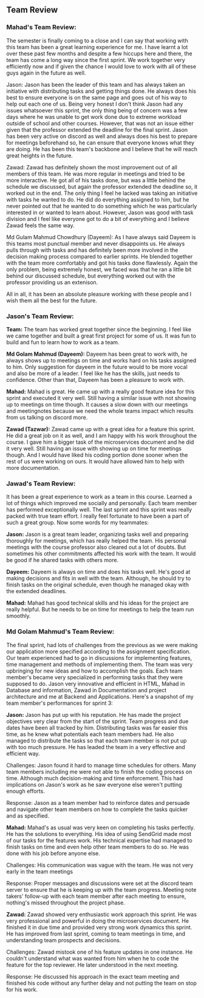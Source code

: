 ## Team Review

### Mahad's Team Review:

The semester is finally coming to a close and I can say that working with this team has been a great learning experience for me. I have learnt a lot
over these past few months and despite a few hiccups here and there, the team has come a long way since the first sprint. We work together very efficiently now and
if given the chance I would love to work with all of these guys again in the future as well.

Jason: Jason has been the leader of this team and has always taken an initiative with distributing tasks and getting things done. He always does his best to ensure everyone is on the same page 
and goes out of his way to help out each one of us. Being very honest I don't think Jason had any issues whatsoever this sprint, the only thing being of concern was a few days where he was unable to get work done due
to extreme workload outside of school and other courses. However, that was not an issue either given that the professor extended the deadline for the final sprint. Jason has been very active on discord as well and
always does his best to prepare for meetings beforehand so, he can ensure that everyone knows what they are doing. He has been this team's backbone and I believe that he will reach great heights in the future.

Zawad: Zawad has definitely shown the most improvement out of all members of this team. He was more regular in meetings and tried to be more interactive. He got all of his tasks done, but was a little behind the schedule we discussed, but again the professor
extended the deadline so, it worked out in the end. The only thing I feel he lacked was taking an initiative with tasks he wanted to do. He did do everything assigned to him, but he never pointed out that he wanted to do something which he was particularly interested in
or wanted to learn about. However, Jason was good with task division and I feel like everyone got to do a bit of everything and I believe Zawad feels the same way.

Md Gulam Mahmud Chowdhury (Dayeem): As I have always said Dayeem is this teams most punctual member and never disappoints us. He always pulls through with tasks and has definitely been 
more involved in the decision making process compared to earlier sprints. He blended together with the team more comfortably and got his tasks done flawlessly. Again the only problem, being extremely honest, we faced was that he ran a little bit behind our discussed schedule,
 but everything worked out with the professor providing us an extenison.

All in all, it has been an absolute pleasure working with these people and I wish them all the best for the future.

### Jason's Team Review:

**Team:**
The team has worked great together since the beginning. I feel like we came together and built a great first project for some of us. It was fun to build and fun to learn how to work as a team.

**Md Golam Mahmud (Dayeem):**
Dayeem has been great to work with, he always shows up to meetings on time and works hard on his tasks assigned to him.
Only suggestion for dayeem in the future would to be more vocal and also be more of a leader. I feel like he has the skills, just needs to confidence. Other than that, Dayeem has been a pleasure to work with. 

**Mahad:**
Mahad is great. He came up with a really good feature idea for this sprint and executed it very well. Still having a similar issue with not showing up to meetings on time though. It causes a slow down with our meetings and meetingnotes because we need the whole teams impact which results from us talking on discord more.

**Zawad (Tazwar):**
Zawad came up with a great idea for a feature this sprint. He did a great job on it as well, and I am happy with his work throughout the course. I gave him a bigger task of the microservices document and he did it very well.
Still having an issue with showing up on time for meetings though. And I would have liked his coding portion done sooner when the rest of us were working on ours. It would have allowed him to help with more documentation.

### Jawad's Team Review:
It has been a great experience to work as a team in this course. Learned a lot of things which improved me socially and personally. Each team member has performed exceptionally well. The last sprint and this sprint was really packed with true team effort. I really feel fortunate to have been a part of such a great group.
Now some words for my teammates:

**Jason:**
Jason is a great team leader, organizing tasks well and preparing thoroughly for meetings, which has really helped the team. His personal meetings with the course professor also cleared out a lot of doubts. But sometimes his other commitments affected his work with the team. It would be good if he shared tasks with others more.

**Dayeem:**
Dayeem is always on time and does his tasks well. He's good at making decisions and fits in well with the team. Although, he should try to finish tasks on the original schedule, even though he managed okay with the extended deadlines.

**Mahad:**
Mahad has good technical skills and his ideas for the project are really helpful. But he needs to be on time for meetings to help the team run smoothly.


### Md Golam Mahmud's Team Review:

The final sprint, had lots of challenges from the previous as we were making our application more specified according to the assignment specification. Our team experienced had to go in discussions for implementing features, time management and methods of implementing them. The team was very upbringing for new ideas and how to accomplish the goals. Each team member's became very specialized in performing tasks that they were supposed to do. Jason very innovative and efficient in HTML, Mahad in Database and information, Zawad in Documentation and project architecture and me at Backend and Applications. Here's a snapshot of my team member's performances for sprint 3:

**Jason:**
Jason has put up with his reputation. He has made the project objectives very clear from the start of the sprint. Team progress and due dates have been all tracked by him. Distributing tasks was far easier this time, as he knew what potentials each team members had. He also managed to distribute the tasks so that each team member is not put up with too much pressure. He has leaded the team in a very effective and efficient way.

Challenges: 
Jason found it hard to manage time schedules for others. Many team members including me were not able to finish the coding process on time. Although much decision-making and time enforcement. This had implications on Jason's work as he saw everyone else weren't putting enough efforts.

Response: 
Jason as a team member had to reinforce dates and persuade and navigate other team members on how to complete the tasks quicker and as specified.

**Mahad:**
Mahad's as usual was very keen on completing his tasks perfectly. He has the solutions to everything. His idea of using SendGrid made most of our tasks for the features work. His technical expertise had managed to finish tasks on time and even help other team members to do so. He was done with his job before anyone else.

Challenges: 
His communication was vague with the team. He was not very early in the team meetings

Response:
Proper messages and discussions were set at the discord team server to ensure that he is keeping up with the team progress.
Meeting note takers' follow-up with each team member after each meeting to ensure, nothing's missed throughout the project phase.

**Zawad:**
Zawad showed very enthusiastic work approach this sprint. He was very professional and powerful in doing the microservices document. He finished it in due time and provided very strong work dynamics this sprint. He has improved from last sprint, coming to team meetings in time, and understanding team prospects and decisions. 

Challenges:
Zawad mistook one of his feature updates in one instance. He couldn't understand what was wanted from him when he to code the feature for the top reviewer. He later understood in the next meeting. 

Response: 
He discussed his approach in the exact team meeting and finished his code without any further delay and not putting the team on stop for his work.
